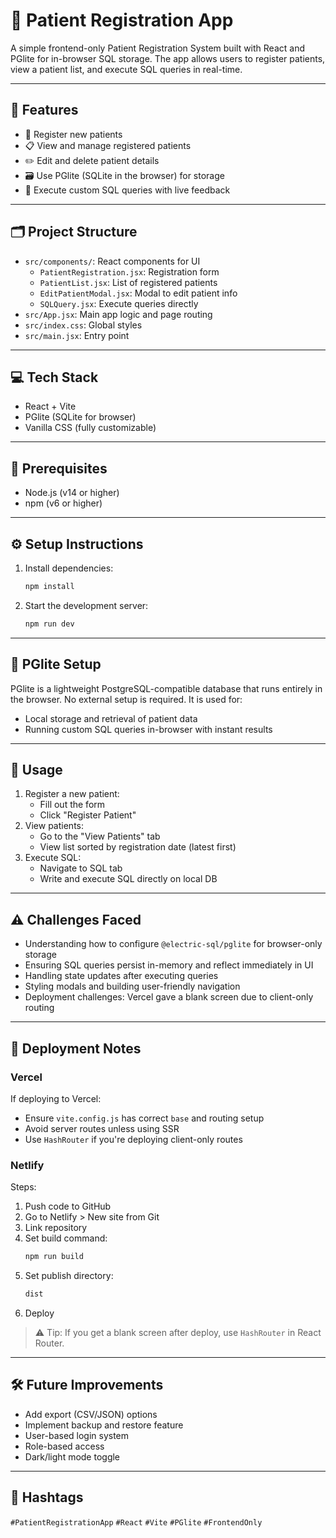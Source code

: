 # 🏥 Patient Registration App

A simple frontend-only Patient Registration System built with React and PGlite for in-browser SQL storage. The app allows users to register patients, view a patient list, and execute SQL queries in real-time.

---

## 🚀 Features

- 📝 Register new patients  
- 📋 View and manage registered patients  
- ✏️ Edit and delete patient details  
- 🗃️ Use PGlite (SQLite in the browser) for storage  
- 🔵 Execute custom SQL queries with live feedback  

---

## 🗂️ Project Structure

- `src/components/`: React components for UI  
  - `PatientRegistration.jsx`: Registration form  
  - `PatientList.jsx`: List of registered patients  
  - `EditPatientModal.jsx`: Modal to edit patient info  
  - `SQLQuery.jsx`: Execute queries directly
- `src/App.jsx`: Main app logic and page routing  
- `src/index.css`: Global styles  
- `src/main.jsx`: Entry point

---

## 💻 Tech Stack

- React + Vite  
- PGlite (SQLite for browser)  
- Vanilla CSS (fully customizable)

---

## 🔧 Prerequisites

- Node.js (v14 or higher)  
- npm (v6 or higher)

---

## ⚙️ Setup Instructions

1. Install dependencies:
   ```bash
   npm install
   ```

2. Start the development server:
   ```bash
   npm run dev
   ```

---

## 🧪 PGlite Setup

PGlite is a lightweight PostgreSQL-compatible database that runs entirely in the browser. No external setup is required. It is used for:

- Local storage and retrieval of patient data  
- Running custom SQL queries in-browser with instant results

---

## 📝 Usage

1. Register a new patient:
   - Fill out the form
   - Click "Register Patient"
2. View patients:
   - Go to the "View Patients" tab
   - View list sorted by registration date (latest first)
3. Execute SQL:
   - Navigate to SQL tab
   - Write and execute SQL directly on local DB

---

## ⚠️ Challenges Faced

- Understanding how to configure `@electric-sql/pglite` for browser-only storage
- Ensuring SQL queries persist in-memory and reflect immediately in UI
- Handling state updates after executing queries
- Styling modals and building user-friendly navigation
- Deployment challenges: Vercel gave a blank screen due to client-only routing

---

## 🚀 Deployment Notes

### Vercel

If deploying to Vercel:
- Ensure `vite.config.js` has correct `base` and routing setup
- Avoid server routes unless using SSR
- Use `HashRouter` if you're deploying client-only routes

### Netlify

Steps:
1. Push code to GitHub
2. Go to Netlify > New site from Git
3. Link repository
4. Set build command:
   ```bash
   npm run build
   ```
5. Set publish directory:
   ```bash
   dist
   ```
6. Deploy

> ⚠️ Tip: If you get a blank screen after deploy, use `HashRouter` in React Router.

---

## 🛠️ Future Improvements

- Add export (CSV/JSON) options
- Implement backup and restore feature
- User-based login system
- Role-based access
- Dark/light mode toggle

---

## 🔖 Hashtags

`#PatientRegistrationApp` `#React` `#Vite` `#PGlite` `#FrontendOnly`
